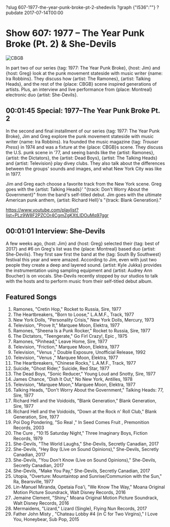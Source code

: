?slug 607-1977-the-year-punk-broke-pt-2-shedevils
?graph {"I536":""}
?pubdate 2017-07-14T00:00

# Show 607: 1977 – The Year Punk Broke (Pt. 2) & She-Devils

![CBGB](//static.soundopinions.org/images/2017/1977part2_web.jpg)

In part two of our series {tag: 1977: The Year Punk Broke}, {host: Jim} and {host: Greg} look at the punk movement stateside with music writer {name: Ira Robbins}. They discuss how {artist: The Ramones}, {artist: Talking Heads}, and the rest of the {place: CBGB} scene inspired generations of artists. Plus, an interview and live performance from {place: Montreal} electronic duo {artist: She-Devils}.


## 00:01:45 Special: 1977–The Year Punk Broke Pt. 2
In the second and final installment of our series {tag: 1977: The Year Punk Broke}, Jim and Greg explore the punk movement stateside with music writer {name: Ira Robbins}. Ira founded the music magazine {tag: *Trouser Press*} in 1974 and was a fixture at the {place: CBGB}s scene. They discuss the U.S. punk scene in '77, and seeing bands like the {artist: Ramones}, {artist: the Dictators}, the {artist: Dead Boys}, {artist: The Talking Heads} and {artist: Television} play divey clubs. They also talk about the differences between the groups' sounds and images, and what New York City was like in 1977.

Jim and Greg each choose a favorite track from the New York scene. Greg goes with the {artist: Talking Heads}' "{track: Don't Worry About the Government}" from the band's self-titled debut. Jim goes with the ultimate American punk anthem, {artist: Richard Hell}'s "{track: Blank Generation}." 

https://www.youtube.com/playlist?list=PLz9W8F2PZCOr4CgmZgKXtLIDOuMq97ggr
## 00:01:01 Interview: She-Devils

A few weeks ago, {host: Jim} and {host: Greg} selected their {tag: best of 2017} and #6 on Greg's list was the {place: Montreal} based duo {artist: She-Devils}.  They first saw first the band at the {tag: South By Southwest} festival this year and were amazed.
According to Jim, even with just two people they create a deep and layered sound. {artist: Kyle Jukka} provides the instrumentation using sampling equipment and {artist: Audrey Ann Boucher} is on vocals. She-Devils recently stopped by our studios to talk with the hosts and to perform music from their self-titled debut album.

## Featured Songs

1. Ramones, "Cretin Hop," Rocket to Russia, Sire, 1977
1. The Heartbreakers, "Born to Loose," L.A.M.F., Track, 1977
1. New York Dolls, "Personality Crisis," New York Dolls, Mercury, 1973
1. Television, "Prove It," Marquee Moon, Elektra, 1977
1. Ramones, "Sheena Is a Punk Rocker," Rocket to Russia, Sire, 1977
1. The Dictators, "Teengerate," Go Firl Crazy!, Epic , 1975
1. Ramones, "Pinhead," Leave Home, Sire, 1977
1. Television, "Friction," Marquee Moon, Elektra, 1977
1. Television, "Venus ," Double Exposure, Unofficial Release, 1992
1. Television, "Venus ," Marquee Moon, Elektra, 1977
1. The Heartbreakers, "Chinese Rocks," L.A.M.F., Track, 1977
1. Suicide, "Ghost Rider," Suicide, Red Star, 1977
1. The Dead Boys, "Sonic Reducer," Young Loud and Snotty, Sire, 1977
1. James Chance, "Dish It Out," No New York, Antilles, 1978
1. Television, "Marquee Moon," Marquee Moon, Elektra, 1977
1. Talking Heads, "Don't Worry About the Government," Talking Heads: 77, Sire, 1977
1. Richard Hell and the Voidoids, "Blank Generation," Blank Generation, Sire, 1977
1. Richard Hell and the Voidoids, "Down at the Rock n' Roll Club," Blank Generation, Sire, 1977
1. Poi Dog Pondering, "So Real ," In Seed Comes Fruit , Premonition Records, 2003
1. The Cure , "10:15 Saturday Night," Three Imaginary Boys, Fiction Records, 1979
1. She-Devils, "The World Laughs," She-Devils, Secretly Canadian, 2017
1. She-Devils, "Hey Boy (Live on Sound Opinions)," She-Devils, Secretly Canadian, 2017
1. She-Devils, "You Don't Know (Live on Sound Opinions)," She-Devils, Secretly Canadian, 2017
1. She-Devils, "Make You Pay," She-Devils, Secretly Canadian, 2017
1. Utopia, "Overture: Mountaintop and Sunrise/Communion with the Sun," Ra, Bearsville, 1977
1. Lin-Manuel Miranda, Opetaia Foa'i, "We Know The Way," Moana Original Motion Picture Soundrack, Walt Disney Records, 2016
1. Jemaine Clement, "Shiny," Moana Original Motion Picture Soundrack, Walt Disney Records, 2016
1. Mermaidens, "Lizard," Lizard (Single), Flying Nun Records, 2017
1. Father John Misty , "Chateau Lobby #4 (in C for Two Virgins)," I Love You, Honeybear, Sub Pop, 2015